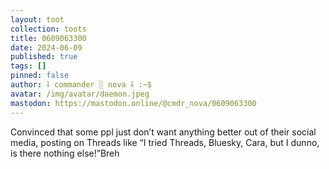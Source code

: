 ```yaml
---
layout: toot
collection: toots
title: 0609063300
date: 2024-06-09
published: true
tags: []
pinned: false
author: ⸸ commander ░ nova ⸸ :~$
avatar: /img/avatar/daemon.jpeg
mastodon: https://mastodon.online/@cmdr_nova/0609063300
---
```


Convinced that some ppl just don’t want anything better out of their social media, posting on Threads like “I tried Threads, Bluesky, Cara, but I dunno, is there nothing else!”Breh
